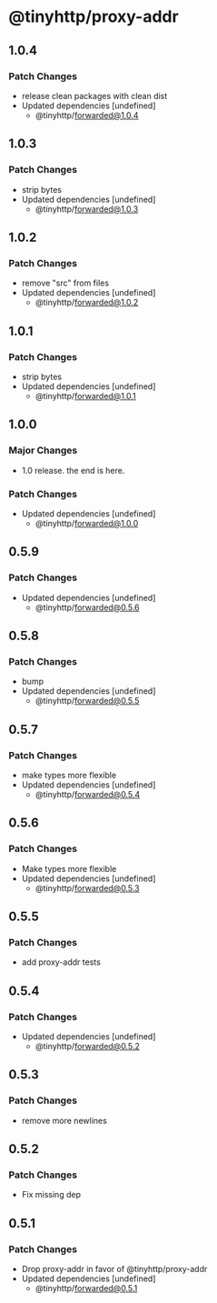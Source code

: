 # @tinyhttp/proxy-addr

## 1.0.4

### Patch Changes

- release clean packages with clean dist
- Updated dependencies [undefined]
  - @tinyhttp/forwarded@1.0.4

## 1.0.3

### Patch Changes

- strip bytes
- Updated dependencies [undefined]
  - @tinyhttp/forwarded@1.0.3

## 1.0.2

### Patch Changes

- remove "src" from files
- Updated dependencies [undefined]
  - @tinyhttp/forwarded@1.0.2

## 1.0.1

### Patch Changes

- strip bytes
- Updated dependencies [undefined]
  - @tinyhttp/forwarded@1.0.1

## 1.0.0

### Major Changes

- 1.0 release. the end is here.

### Patch Changes

- Updated dependencies [undefined]
  - @tinyhttp/forwarded@1.0.0

## 0.5.9

### Patch Changes

- Updated dependencies [undefined]
  - @tinyhttp/forwarded@0.5.6

## 0.5.8

### Patch Changes

- bump
- Updated dependencies [undefined]
  - @tinyhttp/forwarded@0.5.5

## 0.5.7

### Patch Changes

- make types more flexible
- Updated dependencies [undefined]
  - @tinyhttp/forwarded@0.5.4

## 0.5.6

### Patch Changes

- Make types more flexible
- Updated dependencies [undefined]
  - @tinyhttp/forwarded@0.5.3

## 0.5.5

### Patch Changes

- add proxy-addr tests

## 0.5.4

### Patch Changes

- Updated dependencies [undefined]
  - @tinyhttp/forwarded@0.5.2

## 0.5.3

### Patch Changes

- remove more newlines

## 0.5.2

### Patch Changes

- Fix missing dep

## 0.5.1

### Patch Changes

- Drop proxy-addr in favor of @tinyhttp/proxy-addr
- Updated dependencies [undefined]
  - @tinyhttp/forwarded@0.5.1
